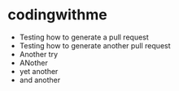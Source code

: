 # codingwithme

* Testing how to generate a pull request
* Testing how to generate another pull request
* Another try
* ANother
* yet another
* and another
